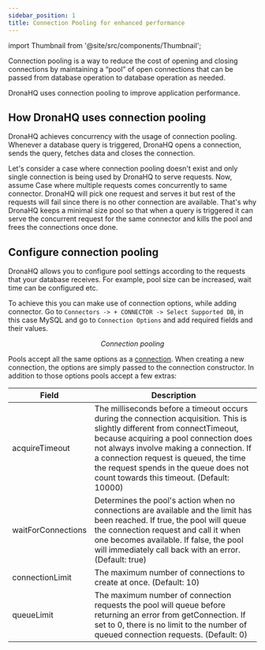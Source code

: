 ```yaml
---
sidebar_position: 1
title: Connection Pooling for enhanced performance
---
```

import Thumbnail from '@site/src/components/Thumbnail';


Connection pooling is a way to reduce the cost of opening and closing connections by maintaining a “pool” of open connections that can be passed from database operation to database operation as needed.

DronaHQ uses connection pooling to improve application performance.

## How DronaHQ uses connection pooling
DronaHQ achieves concurrency with the usage of connection pooling. Whenever a database query is triggered, DronaHQ opens a connection, sends the query, fetches data and closes the connection.

Let's consider a case where connection pooling doesn't exist and only single connection is being used by DronaHQ to serve requests.
Now, assume Case where multiple requests comes concurrently to same connector. DronaHQ will pick one request and serves it but rest of the requests will fail since there is no other connection are available. That's why DronaHQ keeps a minimal size pool so that when a query is triggered it can serve the concurrent request for the same connector and kills the pool and frees the connections once done.

## Configure connection pooling
DronaHQ allows you to configure pool settings according to the requests that your database receives. For example, pool size can be increased, wait time can be configured etc.

To achieve this you can make use of connection options, while adding connector. Go to `Connectors -> + CONNECTOR -> Select Supported DB`, in this case MySQL and go to `Connection Options` and add required fields and their values.

<figure>
  <Thumbnail src="/img/connecting-datasource/concepts/connection_pooling.png" alt="Connection pooling" width='75%' />
  <figcaption align = "center"><i>Connection pooling</i></figcaption>
</figure>


Pools accept all the same options as a [connection](https://github.com/mysqljs/mysql#connection-options). When creating a new connection, the options are simply passed to the connection constructor. In addition to those options pools accept a few extras:

| Field  | Description                                                                                           |
|-------|-------------------------------------------------------------------------------------------------------|
| acquireTimeout  | The milliseconds before a timeout occurs during the connection acquisition. This is slightly different from connectTimeout, because acquiring a pool connection does not always involve making a connection. If a connection request is queued, the time the request spends in the queue does not count towards this timeout. (Default: 10000) 
| waitForConnections | Determines the pool's action when no connections are available and the limit has been reached. If true, the pool will queue the connection request and call it when one becomes available. If false, the pool will immediately call back with an error. (Default: true)
| connectionLimit | The maximum number of connections to create at once. (Default: 10)
| queueLimit | The maximum number of connection requests the pool will queue before returning an error from getConnection. If set to 0, there is no limit to the number of queued connection requests. (Default: 0)|

